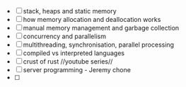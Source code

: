 - [ ] stack, heaps and static memory
- [ ] how memory allocation and deallocation works
- [ ] manual memory management and garbage collection
- [ ] concurrency and parallelism 
- [ ] multithreading, synchronisation, parallel processing
- [ ] compiled vs interpreted languages
- [ ] crust of rust //youtube series// 
- [ ] server programming - Jeremy chone
- [ ] 
